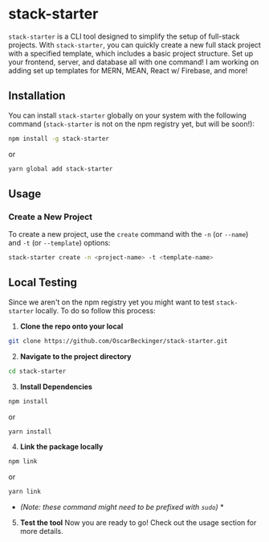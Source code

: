 # stack-starter

`stack-starter` is a CLI tool designed to simplify the setup of full-stack projects. With `stack-starter`, you can quickly create a new full stack project with a specified template, which includes a basic project structure. Set up your frontend, server, and database all with one command! I am working on adding set up templates for MERN, MEAN, React w/ Firebase, and more!


## Installation

You can install `stack-starter` globally on your system with the following command (`stack-starter` is not on the npm registry yet, but will be soon!):

```bash
npm install -g stack-starter
```
or
```bash
yarn global add stack-starter
```

## Usage

### Create a New Project

To create a new project, use the `create` command with the `-n` (or `--name`) and `-t` (or `--template`) options:

```bash
stack-starter create -n <project-name> -t <template-name>
```

## Local Testing

Since we aren't on the npm registry yet you might want to test `stack-starter` locally. To do so follow this process: 

1. **Clone the repo onto your local**
```bash
git clone https://github.com/OscarBeckinger/stack-starter.git
```

2. **Navigate to the project directory**
```bash
cd stack-starter
```

3. **Install Dependencies**
```bash
npm install
```
or
```bash
yarn install
```

4. **Link the package locally**
```bash
npm link
```
or
```bash
yarn link
```
* *(Note: these command might need to be prefixed with `sudo`)* *

5. **Test the tool**
Now you are ready to go! Check out the usage section for more details.




